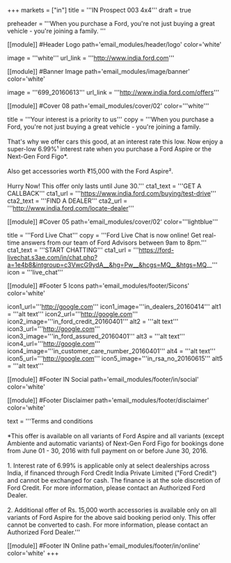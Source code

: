 +++
markets = ["in"]
title = '''IN Prospect 003 4x4'''
draft = true

preheader = '''When you purchase a Ford, you're not just buying a great vehicle - you're joining a family. '''

[[module]] #Header Logo
path='email_modules/header/logo'
color='white'

   image = '''white'''
   url_link = '''http://www.india.ford.com'''

[[module]] #Banner Image
path='email_modules/image/banner'
color='white'

   image = '''699_20160613'''
   url_link = '''http://www.india.ford.com/offers'''

[[module]] #Cover 08
path='email_modules/cover/02'
color='''white'''
  
   title = '''Your interest is a priority to us'''
   copy = '''When you purchase a Ford, you're not just buying a great vehicle - you're joining a family.<br /><br />That's why we offer cars this good, at an interest rate this low. Now enjoy a super-low 6.99%&#185; interest rate when you purchase a Ford Aspire or the Next-Gen Ford Figo*. <br /><br />Also get accessories worth &#8377;15,000 with the Ford Aspire&#178;.<br /><br />Hurry Now! This offer only lasts until June 30.'''
   cta1_text = '''GET A CALLBACK'''
   cta1_url = '''https://www.india.ford.com/buying/test-drive'''
   cta2_text = '''FIND A DEALER'''
   cta2_url = '''http://www.india.ford.com/locate-dealer'''

[[module]] #Cover 05
path='email_modules/cover/02'
color='''lightblue'''

   title = '''Ford Live Chat'''
   copy = '''Ford Live Chat is now online! Get real-time answers from our team of Ford Advisors between 9am to 8pm.'''
   cta1_text = '''START CHATTING'''
   cta1_url = '''https://ford-livechat.s3ae.com/in/chat.php?a=1e4b8&intgroup=c3VwcG9ydA__&hg=Pw__&hcgs=MQ__&htgs=MQ__'''
   icon = '''live_chat'''

[[module]] #Footer 5 Icons
path='email_modules/footer/5icons'
color='white'

  icon1_url='''http://google.com'''
  icon1_image='''in_dealers_20160414'''
  alt1 = '''alt text'''
  icon2_url='''http://google.com'''
  icon2_image='''in_ford_credit_20160401'''
  alt2 = '''alt text'''
  icon3_url='''http://google.com'''
  icon3_image='''in_ford_assured_20160401'''
  alt3 = '''alt text'''
  icon4_url='''http://google.com'''
  icon4_image='''in_customer_care_number_20160401'''
  alt4 = '''alt text'''
  icon5_url='''http://google.com'''
  icon5_image='''in_rsa_no_20160615'''
  alt5 = '''alt text'''
        
[[module]] #Footer IN Social
path='email_modules/footer/in/social'
color='white'

[[module]] #Footer Disclaimer
path='email_modules/footer/disclaimer'
color='white'

   text = '''Terms and conditions <br /><br />*This offer is available on all variants of Ford Aspire and all variants (except Ambiente and automatic variants) of Next-Gen Ford Figo for bookings done from June 01 - 30, 2016 with full payment on or before June 30, 2016.<br /><br />1. Interest rate of 6.99% is applicable only at select dealerships across India, if financed through Ford Credit India Private Limited ("Ford Credit") and cannot be exchanged for cash. The finance is at the sole discretion of Ford Credit. For more information, please contact an Authorized Ford Dealer.<br /><br />2. Additional offer of Rs. 15,000 worth accessories is available only on all variants of Ford Aspire for the above said booking period only. This offer cannot be converted to cash. For more information, please contact an Authorized Ford Dealer.'''
   
[[module]] #Footer IN Online
path='email_modules/footer/in/online'
color='white'
+++